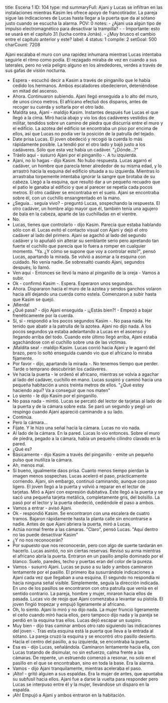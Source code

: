 title:          Escena 1
ID:             104
type:           md
summaryFull:    Ajani y Lucas se infiltran en las instalaciones mientras Kasim les ofrece apoyo de francotirador. La pareja sigue las indicaciones  de Lucas hasta llegar a la puerta que da al sótano justo cuando se escucha la alarma.
POV:            0
notes:          - ¿Ajani usa algún tipo de impulso electromagnético para desactivar la trampilla?
                - 	- Importante: esto se usará en el capítulo 31 (lucha contra Jonás).
                - ¿Muy brusco el cambio entre el capítulo anterior y este?
label:          4
status:         1
compile:        2
setGoal:        500
charCount:      7208


Ajani escalaba el muro con una rapidez inhumana mientras Lucas intentaba seguirle el ritmo como podía. El rezagado miraba de vez en cuando a sus laterales, pero no veía peligro alguno en los alrededores, verdes a través de sus gafas de visión nocturna.
- Espera - escuchó decir a Kasim a través de pinganillo que le había cedido los hermanos.
Ambos escaladores obedecieron, deteniéndose en mitad del ascenso.
- Ahora.
Continuaron subiendo. Ajani llegó enseguida a lo alto del muro, de unos cinco metros. El africano efectuó dos disparos, antes de recoger su cuerda y soltarla por el otro lado.
- Maldita sea, Ajani - maldijo Kasim.
Instantes después fue Lucas el que llegó a la cima. Miró hacia abajo y vio los dos cadáveres vestidos de militar, tendidos sobre un camino de piedra que discurría entre el muro y el edificio.
La azotea del edificio se encontraba un piso por encima de ellos, así que Lucas no podía ver la posición de la patrulla del tejado.
- Date prisa Lucas.
El joven obedeció y recogió la cuerda lo más rápidamente posible. La tendió por el otro lado y bajó justo a los cadáveres. Sólo que esta vez había un cadáver.
"¿Dónde...?"
- Tráelo aquí - susurró Ajani por el pinganillo -. A tu izquierda.
- Ajani, no lo hagas - dijo Kasim. No hubo respuesta.
Lucas agarró el cadáver, un hombre que parecía tener alrededor de su misma edad, y lo arrastró hacia la esquina del edificio situada a su izquierda. Mientras lo arrastraba torpemente intentaba ignorar la sangre que brotaba de su cabeza.
Llegó a la esquina, que resultó dar a un pequeño recuadro que el patio le ganaba al edificio y que al parecer se repetía cada pocos metros.
El otro cadáver se encontraba en el suelo. Ajani se encontraba sobre él, con un cuchillo ensangrentado en la mano.
- ¿Seguía... seguía vivo? - preguntó Lucas, sospechando la respuesta. El otro cadáver, un hombre algo mayor que él, también tenía una agujero de bala en la cabeza, aparte de las cuchilladas en el vientre.
- No.
- Lucas, tienes que controlarlo - dijo Kasim.
Parecía que estaba hablando sólo con él. Lucas evitó el contacto visual con Ajani y dejó el otro cadáver al lado del primero.
Ajani se agachó al lado del segundo cadáver y lo apuñaló sin alterar su semblante serio pero apretando tan fuerte el cuchillo que parecía que lo fuera a romper en cualquier momento.
"Ya. ¿Y cómo se supone que voy a controlar esto?", pensó Lucas, apartando la mirada.
Se volvió a asomar a la esquina con cuidado. No venía nadie.
Se sobresaltó cuando Ajani, segundos después, lo llamó.
- Ven aquí - Entonces se llevó la mano al pinganillo de la oreja - Vamos a subir.
- Ok - confirmó Kasim -. Espera.
Esperaron unos segundos.
- Ahora.
Dispararon hacia el muro de la azotea y sendos ganchos volaron hacia allí dejando una cuerda como estela. Comenzaron a subir hasta que Kasim se quejó.
- ¡Mierda!
- ¿Qué pasa? - dijo Ajani enseguida - ¡¿Estás bien?! - Empezó a bajar frenéticamente por la cuerda.
- Sí, sí - respondió a los pocos segundos Kasim -. No pasa nada. He tenido que abatir a la patrulla de la azotea.
Ajani no dijo nada. A los pocos segundos ya estaba adelantando a Lucas en el ascenso y llegando arriba del todo. Cuando este último llegó arriba, Ajani estaba agachándose con el cuchillo sobre una de las víctimas.
- ¡Maldita sea! - maldijo Kasim.
Lucas corrió hacia Ajani y le agarró del brazo, pero lo soltó enseguida cuando vio que el africano lo miraba fijamente.
- Por favor - dijo, apartando la mirada -. No tenemos tiempo que perder. Tarde o temprano descubrirán los cadáveres.
- Ve hacia la puerta - le ordenó el africano, mientras se volvía a agachar al lado del cadáver, cuchillo en mano.
Lucas suspiró y caminó hacia una pequeña habitación a unos treinta metros de ellos.
"¿Qué estoy haciendo aquí? Va a conseguir que nos maten"
- Lo siento - le dijo Kasim por el pinganillo.
- No pasa nada - mintió.
Lucas se percató del lector de tarjetas al lado de la puerta y de la cámara sobre esta. Se paró un segundo y pegó un respingo cuando Ajani apareció caminando a su lado.
- Continúa.
- Pero la cámara...
- Fíjate.
Y le hizo una señal hacia la cámara. Lucas no vio nada.
- Al lado de la cámara. En la pared.
Lucas lo vio entonces. Sobre el muro de piedra, pegado a la cámara, había un pequeño cilindro clavado en la pared.
- ¿Qué es?
- Básicamente - dijo Kasim a través del pinganillo - emite un pequeño pulso que inutiliza la cámara.
- Ah, menos mal.
- Sí bueno, igualmente daos prisa. Cuanto menos tiempo pierdan la imagen menos sospechas.
Lucas aceleró el paso, prácticamente corriendo. Ajani, sin embargo, continuó caminando, aunque con paso ligero.
El joven llegó a la puerta y volvió a reparar en el lector de tarjetas. Miró a Ajani con expresión dubitativa.
Este llegó a la puerta y se sacó una pequeña tarjeta metálica, completamente gris, del bolsillo. La pasó por el lector y la puerta obedeció, cediéndole el paso a ambos.
- Vamos a entrar - avisó Ajani.
- Ok - respondió Kasim.
Se encontraron con una escalera de cuatro tramos. Bajaron rápidamente hasta la planta calle sin encontrarse a nadie. Antes de que Ajani abriera la puerta, miró a Lucas.
- Actúa normal frente a las cámaras.
"Claro", pensó Lucas. "Aquí dentro no las puede desactivar Kasim"
- ¿Y no nos reconocerán?
- Por supuesto que nos reconocerán, pero con algo de suerte tardarán en hacerlo.
Lucas asintió, no sin ciertas reservas.
Revisó su arma mientras el africano abría la puerta. Entraron en un pasillo amplio dominado por el blanco. Suelo, paredes, techo y puertas eran del color de la pureza.
- Vamos - susurró Ajani.
Lucas se puso a su lado y ambos caminaron lentamente por el pasillo. El primero iba susurrándole indicaciones a Ajani cada vez que llegaban a una esquina. El segundo no respondía ni hacía ninguna señal visible. Simplemente, seguía la dirección indicada.
En uno de los pasillos se encontraron con otra patrulla que venía en el sentido contrario. La pareja, hombre y mujer, miraron hacia ellos de pasada.
Lucas vio de reojo que Ajani comenzaba a levantar su pistola. El joven fingió tropezar y empujó ligeramente al africano.
- Oh, lo siento.
Ajani lo miró y no dijo nada. La mujer frunció ligeramente el ceño cuando miró hacia ellos, pero tampoco dijo nada y la pareja se perdió en la esquina tras ellos.
Lucas dejó escapar un suspiro.
- Muy bien - dijo tras caminar ambos otro rato siguiendo las indicaciones del joven -. Tras esta esquina está la puerta que lleva a la entrada al sótano.
La pareja cruzó la esquina y se encontró otro pasillo desierto. Hacia el centro del pasillo, a su izquierda, se encontraba la puerta.
- Esa es - dijo Lucas, señalándola.
Caminaron lentamente hacia ella, con Lucas tratando de disimular, no sin esfuerzo, calma frente a las cámaras.
De repente, un estruendo comenzó a resonar, no solo en el pasillo en el que se encontraban, sino en toda la base. Era la alarma.
- Vamos - dijo Ajani tranquilamente, mientras aceleraba el paso.
- ¡Alto! - gritó alguien a sus espaldas. Era la mujer de antes, que apuntaba su subfusil hacia ellos.
Ajani fue a darse la vuelta para responder pero Lucas se interpuso entre él y la mujer, llevándose un disparo en la espalda.
- ¡Ah!
Empujó a Ajani y ambos entraron en la habitación.